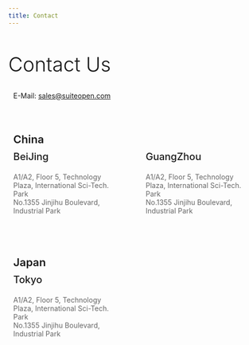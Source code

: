 ```yaml
---
title: Contact
---
```


<div>
   <div class="layout-mid">
      <div class="header">Contact Us</div>
      <p class="mail">E-Mail: <a href="mailto:sales@suiteopen.com">sales@suiteopen.com</a></p>
      <div class="addr">
         <p class="addr-country">China</p>
         <div class="addr-detail">
             <div class="addr-city">
                <div class="city-name">BeiJing</div>
                <div class="addr-street">
                   A1/A2, Floor 5, Technology Plaza, International Sci-Tech. Park <br/>
                   No.1355 Jinjihu Boulevard, Industrial Park
                </div>
             </div>
             <div class="addr-city">
                <div class="city-name">GuangZhou</div>
                <div class="addr-street">
                   A1/A2, Floor 5, Technology Plaza, International Sci-Tech. Park <br/>
                   No.1355 Jinjihu Boulevard, Industrial Park
                </div>
             </div>
         </div>
      </div>
       <div class="addr">
         <p class="addr-country">Japan</p>
         <div class="addr-detail">
             <div class="addr-city">
                <div class="city-name">Tokyo</div>
                <div class="addr-street">
                   A1/A2, Floor 5, Technology Plaza, International Sci-Tech. Park <br/>
                   No.1355 Jinjihu Boulevard, Industrial Park
                </div>
             </div>
             <div class="addr-city">
             </div>
         </div>
      </div>
   </div>
</div>
<div style="height: 200px;"></div>

<style scoped>
    .mail{
        padding-left: 10px;
    }
    .header{
        color: var(--color-primary);
        font-size: 40px;
        font-weight: 300;
        margin-top: 50px;
        margin-bottom: 30px;
    }
    .addr{
        padding: 30px 10px;
        border-bottom: 1px solid var(--color-primary);
    }
    .addr-country{
        font-weight: 600;
        color: var(--color-primary);
        font-size: 22px;
        margin-bottom: 10px;
    }
    .addr-detail{
        display: flex;
        justify-content: space-between;
    }
    .addr-city{
        width: 45%;
    }
    .addr-street{
        color: #666;
    }
    .city-name{
        font-weight: 500;
        font-size: 20px;
        margin-bottom: 20px;
    }
</style>